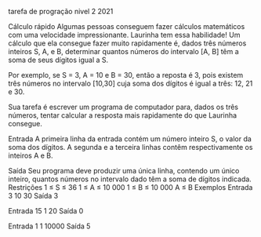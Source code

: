 tarefa de progração nivel 2
2021

Cálculo rápido
Algumas pessoas conseguem fazer cálculos matemáticos com uma velocidade impressionante. Laurinha tem essa habilidade! Um cálculo que ela consegue fazer muito rapidamente é, dados três números inteiros S, A, e B, determinar quantos números do intervalo [A, B] têm a soma de seus dígitos igual a S.

Por exemplo, se S = 3, A = 10 e B = 30, então a reposta é 3, pois existem três números no intervalo [10,30] cuja soma dos dígitos é igual a três: 12, 21 e 30.

Sua tarefa é escrever um programa de computador para, dados os três números, tentar calcular a resposta mais rapidamente do que Laurinha consegue.

Entrada
A primeira linha da entrada contém um número inteiro S, o valor da soma dos dígitos. A segunda e a terceira linhas contêm respectivamente os inteiros A e B.

Saída
Seu programa deve produzir uma única linha, contendo um único inteiro, quantos números no intervalo dado têm a soma de dígitos indicada.
Restrições
1 ≤ S ≤ 36
1 ≤ A ≤ 10 000
1 ≤ B ≤ 10 000
A ≤ B
Exemplos
Entrada
3
10
30
Saída
3
	
 

Entrada
15
1
20
Saída
0
	
 

Entrada
1
1
10000
Saída
5
	